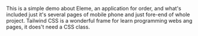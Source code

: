 This is a simple demo about Eleme, an application for order, and what's included just it's several pages of mobile phone and just fore-end of whole project.
Tailwind CSS is a wonderful frame for learn programming webs ang pages, it does't need a CSS class.
